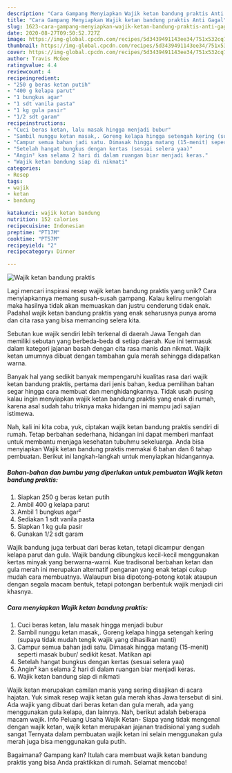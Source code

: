 ```yaml
---
description: "Cara Gampang Menyiapkan Wajik ketan bandung praktis Anti Gagal"
title: "Cara Gampang Menyiapkan Wajik ketan bandung praktis Anti Gagal"
slug: 1623-cara-gampang-menyiapkan-wajik-ketan-bandung-praktis-anti-gagal
date: 2020-08-27T09:50:52.727Z
image: https://img-global.cpcdn.com/recipes/5d3439491143ee34/751x532cq70/wajik-ketan-bandung-praktis-foto-resep-utama.jpg
thumbnail: https://img-global.cpcdn.com/recipes/5d3439491143ee34/751x532cq70/wajik-ketan-bandung-praktis-foto-resep-utama.jpg
cover: https://img-global.cpcdn.com/recipes/5d3439491143ee34/751x532cq70/wajik-ketan-bandung-praktis-foto-resep-utama.jpg
author: Travis McGee
ratingvalue: 4.4
reviewcount: 4
recipeingredient:
- "250 g beras ketan putih"
- "400 g kelapa parut"
- "1 bungkus agar"
- "1 sdt vanila pasta"
- "1 kg gula pasir"
- "1/2 sdt garam"
recipeinstructions:
- "Cuci beras ketan, lalu masak hingga menjadi bubur"
- "Sambil nunggu ketan masak,. Goreng kelapa hingga setengah kering (supaya tidak mudah tengik wajik yang dihasilkan nanti)"
- "Campur semua bahan jadi satu. Dimasak hingga matang (15-menit) seperti masak bubur/ sedikit kesat. Matikan api"
- "Setelah hangat bungkus dengan kertas (sesuai selera yaa)"
- "Angin² kan selama 2 hari di dalam ruangan biar menjadi keras."
- "Wajik ketan bandung siap di nikmati"
categories:
- Resep
tags:
- wajik
- ketan
- bandung

katakunci: wajik ketan bandung 
nutrition: 152 calories
recipecuisine: Indonesian
preptime: "PT17M"
cooktime: "PT57M"
recipeyield: "2"
recipecategory: Dinner

---
```



![Wajik ketan bandung praktis](https://img-global.cpcdn.com/recipes/5d3439491143ee34/751x532cq70/wajik-ketan-bandung-praktis-foto-resep-utama.jpg)

Lagi mencari inspirasi resep wajik ketan bandung praktis yang unik? Cara menyiapkannya memang susah-susah gampang. Kalau keliru mengolah maka hasilnya tidak akan memuaskan dan justru cenderung tidak enak. Padahal wajik ketan bandung praktis yang enak seharusnya punya aroma dan cita rasa yang bisa memancing selera kita.

Sebutan kue wajik sendiri lebih terkenal di daerah Jawa Tengah dan memiliki sebutan yang berbeda-beda di setiap daerah. Kue ini termasuk dalam kategori jajanan basah dengan cita rasa manis dan nikmat. Wajik ketan umumnya dibuat dengan tambahan gula merah sehingga didapatkan warna.

Banyak hal yang sedikit banyak mempengaruhi kualitas rasa dari wajik ketan bandung praktis, pertama dari jenis bahan, kedua pemilihan bahan segar hingga cara membuat dan menghidangkannya. Tidak usah pusing kalau ingin menyiapkan wajik ketan bandung praktis yang enak di rumah, karena asal sudah tahu triknya maka hidangan ini mampu jadi sajian istimewa.


Nah, kali ini kita coba, yuk, ciptakan wajik ketan bandung praktis sendiri di rumah. Tetap berbahan sederhana, hidangan ini dapat memberi manfaat untuk membantu menjaga kesehatan tubuhmu sekeluarga. Anda bisa menyiapkan Wajik ketan bandung praktis memakai 6 bahan dan 6 tahap pembuatan. Berikut ini langkah-langkah untuk menyiapkan hidangannya.

<!--inarticleads1-->

##### Bahan-bahan dan bumbu yang diperlukan untuk pembuatan Wajik ketan bandung praktis:

1. Siapkan 250 g beras ketan putih
1. Ambil 400 g kelapa parut
1. Ambil 1 bungkus agar²
1. Sediakan 1 sdt vanila pasta
1. Siapkan 1 kg gula pasir
1. Gunakan 1/2 sdt garam


Wajik bandung juga terbuat dari beras ketan, tetapi dicampur dengan kelapa parut dan gula. Wajik bandung dibungkus kecil-kecil menggunakan kertas minyak yang berwarna-warni. Kue tradisonal berbahan ketan dan gula merah ini merupakan alternatif penganan yang enak tetapi cukup mudah cara membuatnya. Walaupun bisa dipotong-potong kotak ataupun dengan segala macam bentuk, tetapi potongan berbentuk wajik menjadi ciri khasnya. 

<!--inarticleads2-->

##### Cara menyiapkan Wajik ketan bandung praktis:

1. Cuci beras ketan, lalu masak hingga menjadi bubur
1. Sambil nunggu ketan masak,. Goreng kelapa hingga setengah kering (supaya tidak mudah tengik wajik yang dihasilkan nanti)
1. Campur semua bahan jadi satu. Dimasak hingga matang (15-menit) seperti masak bubur/ sedikit kesat. Matikan api
1. Setelah hangat bungkus dengan kertas (sesuai selera yaa)
1. Angin² kan selama 2 hari di dalam ruangan biar menjadi keras.
1. Wajik ketan bandung siap di nikmati


Wajik ketan merupakan camilan manis yang sering disajikan di acara hajatan. Yuk simak resep wajik ketan gula merah khas Jawa tersebut di sini. Ada wajik yang dibuat dari beras ketan dan gula merah, ada yang menggunakan gula kelapa, dan lainnya. Nah, berikut adalah beberapa macam wajik. Info Peluang Usaha Wajik Ketan- Siapa yang tidak mengenal dengan wajik ketan, wajik ketan merupakan jajanan tradisional yang sudah sangat Ternyata dalam pembuatan wajik ketan ini selain menggunakan gula merah juga bisa menggunakan gula putih. 

Bagaimana? Gampang kan? Itulah cara membuat wajik ketan bandung praktis yang bisa Anda praktikkan di rumah. Selamat mencoba!
